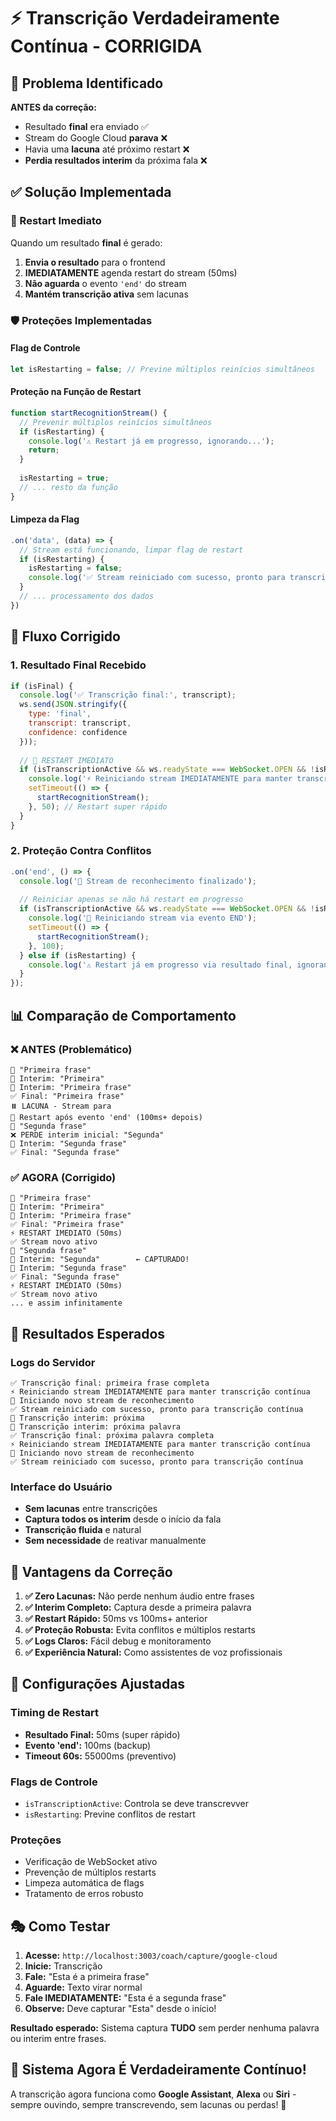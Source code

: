 # ⚡ Transcrição Verdadeiramente Contínua - CORRIGIDA

## 🔧 Problema Identificado

**ANTES da correção:**
- Resultado **final** era enviado ✅
- Stream do Google Cloud **parava** ❌  
- Havia uma **lacuna** até próximo restart ❌
- **Perdia resultados interim** da próxima fala ❌

## ✅ Solução Implementada

### 🚀 Restart Imediato
Quando um resultado **final** é gerado:
1. **Envia o resultado** para o frontend
2. **IMEDIATAMENTE** agenda restart do stream (50ms)
3. **Não aguarda** o evento `'end'` do stream
4. **Mantém transcrição ativa** sem lacunas

### 🛡️ Proteções Implementadas

#### **Flag de Controle**
```javascript
let isRestarting = false; // Previne múltiplos reinícios simultâneos
```

#### **Proteção na Função de Restart**
```javascript
function startRecognitionStream() {
  // Prevenir múltiplos reinícios simultâneos
  if (isRestarting) {
    console.log('⚠️ Restart já em progresso, ignorando...');
    return;
  }
  
  isRestarting = true;
  // ... resto da função
}
```

#### **Limpeza da Flag**
```javascript
.on('data', (data) => {
  // Stream está funcionando, limpar flag de restart
  if (isRestarting) {
    isRestarting = false;
    console.log('✅ Stream reiniciado com sucesso, pronto para transcrição contínua');
  }
  // ... processamento dos dados
})
```

## 🔄 Fluxo Corrigido

### **1. Resultado Final Recebido**
```javascript
if (isFinal) {
  console.log('✅ Transcrição final:', transcript);
  ws.send(JSON.stringify({
    type: 'final',
    transcript: transcript,
    confidence: confidence
  }));
  
  // 🚀 RESTART IMEDIATO
  if (isTranscriptionActive && ws.readyState === WebSocket.OPEN && !isRestarting) {
    console.log('⚡ Reiniciando stream IMEDIATAMENTE para manter transcrição contínua');
    setTimeout(() => {
      startRecognitionStream();
    }, 50); // Restart super rápido
  }
}
```

### **2. Proteção Contra Conflitos**
```javascript
.on('end', () => {
  console.log('📝 Stream de reconhecimento finalizado');
  
  // Reiniciar apenas se não há restart em progresso
  if (isTranscriptionActive && ws.readyState === WebSocket.OPEN && !isRestarting) {
    console.log('🔄 Reiniciando stream via evento END');
    setTimeout(() => {
      startRecognitionStream();
    }, 100);
  } else if (isRestarting) {
    console.log('⚠️ Restart já em progresso via resultado final, ignorando restart do evento END');
  }
});
```

## 📊 Comparação de Comportamento

### ❌ ANTES (Problemático)
```
🎤 "Primeira frase"
📝 Interim: "Primeira"
📝 Interim: "Primeira frase" 
✅ Final: "Primeira frase"
⏸️ LACUNA - Stream para
🔄 Restart após evento 'end' (100ms+ depois)
🎤 "Segunda frase" 
❌ PERDE interim inicial: "Segunda"
📝 Interim: "Segunda frase"
✅ Final: "Segunda frase"
```

### ✅ AGORA (Corrigido)
```
🎤 "Primeira frase"
📝 Interim: "Primeira"
📝 Interim: "Primeira frase"
✅ Final: "Primeira frase"
⚡ RESTART IMEDIATO (50ms)
✅ Stream novo ativo
🎤 "Segunda frase"
📝 Interim: "Segunda"        ← CAPTURADO!
📝 Interim: "Segunda frase"
✅ Final: "Segunda frase"
⚡ RESTART IMEDIATO (50ms)
✅ Stream novo ativo
... e assim infinitamente
```

## 🎯 Resultados Esperados

### **Logs do Servidor**
```
✅ Transcrição final: primeira frase completa
⚡ Reiniciando stream IMEDIATAMENTE para manter transcrição contínua
🚀 Iniciando novo stream de reconhecimento
✅ Stream reiniciado com sucesso, pronto para transcrição contínua
📝 Transcrição interim: próxima
📝 Transcrição interim: próxima palavra
✅ Transcrição final: próxima palavra completa
⚡ Reiniciando stream IMEDIATAMENTE para manter transcrição contínua
🚀 Iniciando novo stream de reconhecimento
✅ Stream reiniciado com sucesso, pronto para transcrição contínua
```

### **Interface do Usuário**
- **Sem lacunas** entre transcrições
- **Captura todos os interim** desde o início da fala
- **Transcrição fluida** e natural
- **Sem necessidade** de reativar manualmente

## 🚀 Vantagens da Correção

1. **✅ Zero Lacunas:** Não perde nenhum áudio entre frases
2. **✅ Interim Completo:** Captura desde a primeira palavra
3. **✅ Restart Rápido:** 50ms vs 100ms+ anterior
4. **✅ Proteção Robusta:** Evita conflitos e múltiplos restarts
5. **✅ Logs Claros:** Fácil debug e monitoramento
6. **✅ Experiência Natural:** Como assistentes de voz profissionais

## 🔧 Configurações Ajustadas

### **Timing de Restart**
- **Resultado Final:** 50ms (super rápido)
- **Evento 'end':** 100ms (backup)
- **Timeout 60s:** 55000ms (preventivo)

### **Flags de Controle**
- `isTranscriptionActive`: Controla se deve transcrevver
- `isRestarting`: Previne conflitos de restart

### **Proteções**
- Verificação de WebSocket ativo
- Prevenção de múltiplos restarts
- Limpeza automática de flags
- Tratamento de erros robusto

## 🎭 Como Testar

1. **Acesse:** `http://localhost:3003/coach/capture/google-cloud`
2. **Inicie:** Transcrição
3. **Fale:** "Esta é a primeira frase"
4. **Aguarde:** Texto virar normal
5. **Fale IMEDIATAMENTE:** "Esta é a segunda frase"
6. **Observe:** Deve capturar "Esta" desde o início!

**Resultado esperado:** Sistema captura **TUDO** sem perder nenhuma palavra ou interim entre frases.

## 🎉 Sistema Agora É Verdadeiramente Contínuo!

A transcrição agora funciona como **Google Assistant**, **Alexa** ou **Siri** - sempre ouvindo, sempre transcrevendo, sem lacunas ou perdas! 🚀 
